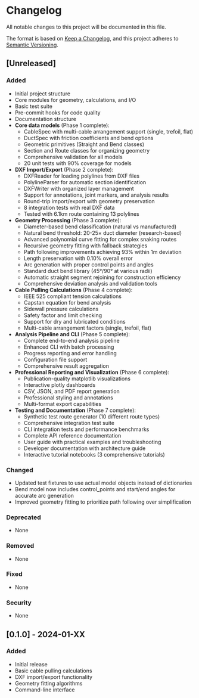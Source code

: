 # Changelog

All notable changes to this project will be documented in this file.

The format is based on [Keep a Changelog](https://keepachangelog.com/en/1.0.0/),
and this project adheres to [Semantic Versioning](https://semver.org/spec/v2.0.0.html).

## [Unreleased]

### Added
- Initial project structure
- Core modules for geometry, calculations, and I/O
- Basic test suite
- Pre-commit hooks for code quality
- Documentation structure
- **Core data models** (Phase 1 complete):
  - CableSpec with multi-cable arrangement support (single, trefoil, flat)
  - DuctSpec with friction coefficients and bend options
  - Geometric primitives (Straight and Bend classes)
  - Section and Route classes for organizing geometry
  - Comprehensive validation for all models
  - 20 unit tests with 90% coverage for models
- **DXF Import/Export** (Phase 2 complete):
  - DXFReader for loading polylines from DXF files
  - PolylineParser for automatic section identification
  - DXFWriter with organized layer management
  - Support for annotations, joint markers, and analysis results
  - Round-trip import/export with geometry preservation
  - 8 integration tests with real DXF data
  - Tested with 6.1km route containing 13 polylines
- **Geometry Processing** (Phase 3 complete):
  - Diameter-based bend classification (natural vs manufactured)
  - Natural bend threshold: 20-25× duct diameter (research-based)
  - Advanced polynomial curve fitting for complex snaking routes
  - Recursive geometry fitting with fallback strategies
  - Path following improvements achieving 93% within 1m deviation
  - Length preservation with 0.10% overall error
  - Arc generation with proper control points and angles
  - Standard duct bend library (45°/90° at various radii)
  - Automatic straight segment rejoining for construction efficiency
  - Comprehensive deviation analysis and validation tools
- **Cable Pulling Calculations** (Phase 4 complete):
  - IEEE 525 compliant tension calculations
  - Capstan equation for bend analysis
  - Sidewall pressure calculations
  - Safety factor and limit checking
  - Support for dry and lubricated conditions
  - Multi-cable arrangement factors (single, trefoil, flat)
- **Analysis Pipeline and CLI** (Phase 5 complete):
  - Complete end-to-end analysis pipeline
  - Enhanced CLI with batch processing
  - Progress reporting and error handling
  - Configuration file support
  - Comprehensive result aggregation
- **Professional Reporting and Visualization** (Phase 6 complete):
  - Publication-quality matplotlib visualizations
  - Interactive plotly dashboards
  - CSV, JSON, and PDF report generation
  - Professional styling and annotations
  - Multi-format export capabilities
- **Testing and Documentation** (Phase 7 complete):
  - Synthetic test route generator (10 different route types)
  - Comprehensive integration test suite
  - CLI integration tests and performance benchmarks
  - Complete API reference documentation
  - User guide with practical examples and troubleshooting
  - Developer documentation with architecture guide
  - Interactive tutorial notebooks (3 comprehensive tutorials)

### Changed
- Updated test fixtures to use actual model objects instead of dictionaries
- Bend model now includes control_points and start/end angles for accurate arc generation
- Improved geometry fitting to prioritize path following over simplification

### Deprecated
- None

### Removed
- None

### Fixed
- None

### Security
- None

## [0.1.0] - 2024-01-XX

### Added
- Initial release
- Basic cable pulling calculations
- DXF import/export functionality
- Geometry fitting algorithms
- Command-line interface
